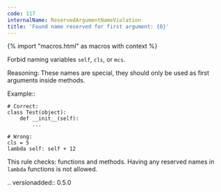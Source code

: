 ```yaml
---
code: 117
internalName: ReservedArgumentNameViolation
title: 'Found name reserved for first argument: {0}'
---
```


{% import "macros.html" as macros with context %}


Forbid naming variables ``self``, ``cls``, or ``mcs``.

Reasoning:
    These names are special, they should only be used as first
    arguments inside methods.

Example::

    # Correct:
    class Test(object):
        def __init__(self):
            ...

    # Wrong:
    cls = 5
    lambda self: self + 12

This rule checks: functions and methods.
Having any reserved names in ``lambda`` functions is not allowed.

.. versionadded:: 0.5.0